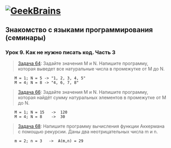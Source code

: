# [![GeekBrains](https://frontend-scripts.hb.bizmrg.com/unique-hf/svg/logo.svg)](https://gb.ru)

## Знакомство с языками программирования (семинары)

### Урок 9. Как не нужно писать код. Часть 3

> [Задача 64](https://github.com/XYI7I/GeekBrains/blob/main/Geek/C%23/lesson9/HW/task1/Program.cs): Задайте значения M и N. Напишите программу, которая выведет все натуральные числа в промежутке от M до N.

        M = 1; N = 5 -> "1, 2, 3, 4, 5"
        M = 4; N = 8 -> "4, 6, 7, 8" 

> [Задача 66](https://github.com/XYI7I/GeekBrains/tree/main/Geek/C%23/lesson9/HW/task2/Program.cs): Задайте значения M и N. Напишите программу, которая найдёт сумму натуральных элементов в промежутке от M до N.

        M = 1; N = 15   ->  120
        M = 4; N = 8    ->  30 

> [Задача 68](https://github.com/XYI7I/GeekBrains/tree/main/Geek/C%23/lesson9/HW/task3/Program.cs): Напишите программу вычисления функции Аккермана с помощью рекурсии. Даны два неотрицательных числа m и n.

        m = 2; n = 3   ->  A(m,n) = 29